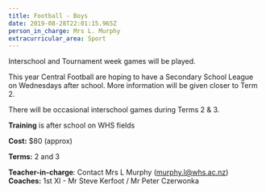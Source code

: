 ```yaml
---
title: Football - Boys
date: 2019-08-28T22:01:15.965Z
person_in_charge: Mrs L. Murphy
extracurricular_area: Sport
---
```

Interschool and Tournament week games will be played.

This year Central Football are hoping to have a Secondary School League on Wednesdays after school.  More information will be given closer to Term 2.

There will be occasional interschool games during Terms 2 & 3.

**Training** is after school on WHS fields

**Cost:** $80 (approx)

**Terms:** 2 and 3

**Teacher-in-charge**:  Contact Mrs L Murphy (murphy.l@whs.ac.nz)\
**Coaches:** 1st XI - Mr Steve Kerfoot / Mr Peter Czerwonka
